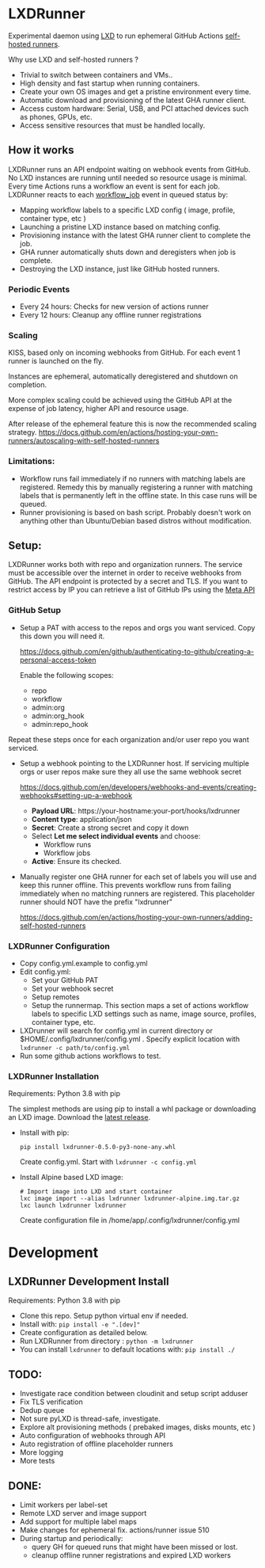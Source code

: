 # LXDRunner

Experimental daemon using [LXD](https://linuxcontainers.org/lxd/introduction/#LXD) to run ephemeral GitHub Actions [self-hosted runners](https://docs.github.com/en/actions/hosting-your-own-runners/about-self-hosted-runners).

Why use LXD and self-hosted runners ?

- Trivial to switch between containers and VMs..
- High density and fast startup when running containers.
- Create your own OS images and get a pristine environment every time.
- Automatic download and provisioning of the latest GHA runner client.
- Access custom hardware: Serial, USB, and PCI attached devices such as phones, GPUs, etc.
- Access sensitive resources that must be handled locally.

## How it works

LXDRunner runs an API endpoint waiting on webhook events from GitHub. No LXD instances are running until needed so resource usage is minimal. Every time Actions runs a workflow an event is sent for each job. LXDRunner reacts to each [workflow_job](https://docs.github.com/en/developers/webhooks-and-events/webhooks/webhook-events-and-payloads#workflow_job) event in queued status by:

- Mapping workflow labels to a specific LXD config ( image, profile, container type, etc ) 
- Launching a pristine LXD instance based on matching config.
- Provisioning instance with the latest GHA runner client to complete the job.
- GHA runner automatically shuts down and deregisters when job is complete.
- Destroying the LXD instance, just like GitHub hosted runners.

### Periodic Events

- Every 24 hours: Checks for new version of actions runner
- Every 12 hours: Cleanup any offline runner registrations

### Scaling
KISS, based only on incoming webhooks from GitHub.  For each event 1 runner is launched on the fly.

Instances are ephemeral, automatically deregistered and shutdown on completion.

More complex scaling could be achieved using the GitHub API at the expense of job latency, higher API and resource usage.

After release of the ephemeral feature this is now the recommended scaling strategy. https://docs.github.com/en/actions/hosting-your-own-runners/autoscaling-with-self-hosted-runners

### Limitations:

- Workflow runs fail immediately if no runners with matching labels are registered. Remedy this by manually registering a runner with matching labels that is permanently left in the offline state. In this case runs will be queued.
- Runner provisioning is based on bash script. Probably doesn't work on anything other than Ubuntu/Debian based distros without modification.


## Setup:

LXDRunner works both with repo and organization runners. The service must be accessible over the internet in order to receive webhooks from GitHub. The API endpoint is protected by a secret and TLS. If you want to restrict access by IP you can retrieve a list of GitHub IPs using the [Meta API](https://docs.github.com/en/authentication/keeping-your-account-and-data-secure/about-githubs-ip-addresses)


### GitHub Setup

- Setup a PAT with access to the repos and orgs you want serviced. Copy this down you will need it.

  https://docs.github.com/en/github/authenticating-to-github/creating-a-personal-access-token

  Enable the following scopes:
  - repo
  - workflow
  - admin:org
  - admin:org_hook
  - admin:repo_hook

Repeat these steps once for each organization and/or user repo you want serviced.

- Setup a webhook pointing to the LXDRunner host. If servicing multiple orgs or user repos make sure they all use the same webhook secret

  https://docs.github.com/en/developers/webhooks-and-events/creating-webhooks#setting-up-a-webhook

  - **Payload URL**: https://your-hostname:your-port/hooks/lxdrunner
  - **Content type**: application/json
  - **Secret**: Create a strong secret and copy it down
  - Select **Let me select individual events** and choose:
     - Workflow runs
     - Workflow jobs
  - **Active**: Ensure its checked.

- Manually register one GHA runner for each set of labels you will use and keep this runner offline. This prevents workflow runs from failing immediately when no matching runners are registered. This placeholder runner should NOT have the prefix "lxdrunner"
  
  https://docs.github.com/en/actions/hosting-your-own-runners/adding-self-hosted-runners

### LXDRunner Configuration

- Copy config.yml.example to config.yml
- Edit config.yml:
    - Set your GitHub PAT
    - Set your webhook secret
    - Setup remotes
    - Setup the runnermap. This section maps a set of actions workflow labels to specific LXD settings
      such as name, image source, profiles, container type, etc.
- LXDrunner will search for config.yml in current directory or $HOME/.config/lxdrunner/config.yml . Specify
explicit location with   ```lxdrunner -c path/to/config.yml```
- Run some github actions workflows to test.

### LXDRunner Installation

Requirements: Python 3.8 with pip

The simplest methods are using pip to install a whl package or downloading an LXD image. Download the [latest release](https://github.com/selfbuilt/lxdr/releases/tag/latest).

- Install with pip:
   
   ```pip install lxdrunner-0.5.0-py3-none-any.whl```

   Create config.yml. Start with ```lxdrunner -c config.yml```

- Install Alpine based LXD image:
   
   ```
   # Import image into LXD and start container
   lxc image import --alias lxdrunner lxdrunner-alpine.img.tar.gz
   lxc launch lxdrunner lxdrunner
   ```
   Create configuration file in /home/app/.config/lxdrunner/config.yml
   

# Development

## LXDRunner Development Install

Requirements: Python 3.8 with pip

- Clone this repo. Setup python virtual env if needed.
- Install with:
   ```pip install -e ".[dev]"```
- Create configuration as detailed below.
- Run LXDRunner from directory : `python -m lxdrunner`
- You can install `lxdrunner` to default locations with: `pip install ./`

## TODO:

- Investigate race condition between cloudinit and setup script adduser
- Fix TLS verification
- Dedup queue
- Not sure pyLXD is thread-safe, investigate.
- Explore alt provisioning methods ( prebaked images, disks mounts, etc )
- Auto configuration of webhooks through API
- Auto registration of offline placeholder runners
- More logging
- More tests

## DONE:
- Limit workers per label-set
- Remote LXD server and image support
- Add support for multiple label maps
- Make changes for ephemeral fix. actions/runner issue 510
- During startup and periodically:
  - query GH for queued runs that might have been missed or lost.
  - cleanup offline runner registrations and expired LXD workers

